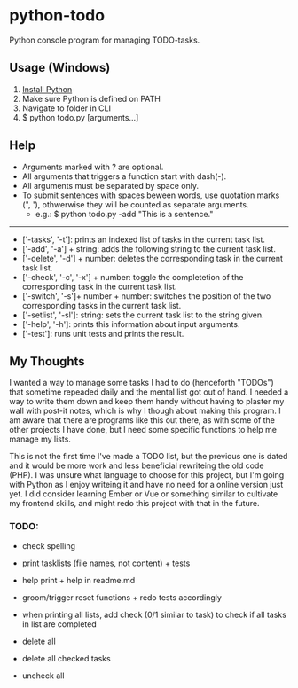 # python-todo

Python console program for managing TODO-tasks.

## Usage (Windows)
1. [Install Python](https://www.python.org/downloads/)
2. Make sure Python is defined on PATH
3. Navigate to folder in CLI
4. $ python todo.py [arguments...]

## Help
- Arguments marked with ? are optional.
- All arguments that triggers a function start with dash(-).
- All arguments must be separated by space only.
- To submit sentences with spaces beween words, use quotation marks (", '), othwerwise they will be counted as separate arguments.
    - e.g.: $ python todo.py -add "This is a sentence."

---

- ['-tasks', '-t']: prints an indexed list of tasks in the current task list.
- ['-add', '-a'] + string: adds the following string to the current task list.
- ['-delete', '-d'] + number: deletes the corresponding task in the current task list.
- ['-check', '-c', '-x'] + number: toggle the completetion of the corresponding task in the current task list.
- ['-switch', '-s']+ number + number: switches the position of the two corresponding tasks in the current task list.
- ['-setlist', '-sl']: string: sets the current task list to the string given.
- ['-help', '-h']: prints this information about input arguments.
- ['-test']: runs unit tests and prints the result.

## My Thoughts

I wanted a way to manage some tasks I had to do (henceforth "TODOs") that sometime repeaded daily and the mental list got out of hand. I needed a way to write them down and keep them handy without having to plaster my wall with post-it notes, which is why I though about making this program. I am aware that there are programs like this out there, as with some of the other projects I have done, but I need some specific functions to help me manage my lists. 

This is not the first time I've made a TODO list, but the previous one is dated and it would be more work and less beneficial rewriteing the old code (PHP). I was unsure what language to choose for this project, but I'm going with Python as I enjoy writeing it and have no need for a online version just yet. I did consider learning Ember or Vue or something similar to cultivate my frontend skills, and might redo this project with that in the future.

### TODO:
- check spelling
- print tasklists (file names, not content) + tests
- help print + help in readme.md
- groom/trigger reset functions + redo tests accordingly

- when printing all lists, add check (0/1 similar to task) to check if all tasks in list are completed
- delete all
- delete all checked tasks
- uncheck all